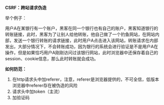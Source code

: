 **CSRF：跨站请求伪造**

举个例子：

用户A在某银行有一个账户，黑客在同一个银行也有自己的账户，黑客知道银行的转账链接，此时，黑客为了让别人给他转账，他自己做了一个钓鱼网站，在网站内部，发送一个银行转账的请求链接，此时用户A点击进入该网站，转账请求在内部发出，大部分情况下，不会转账成功，因为银行的系统会进行验证是不是用户A在操作，但是如果恰巧用户A刚刚访问过该银行网站，此时浏览器中还保存着自己的session、cookie信息，那么此时转账就会成功。



**如何防范：**

1. 在http请求头中加referer，注意，referer是浏览器提供的，不可全信，低版本浏览器中referer存在被伪造的风险
2. 请求头中加token（主流）
3. 加验证码
